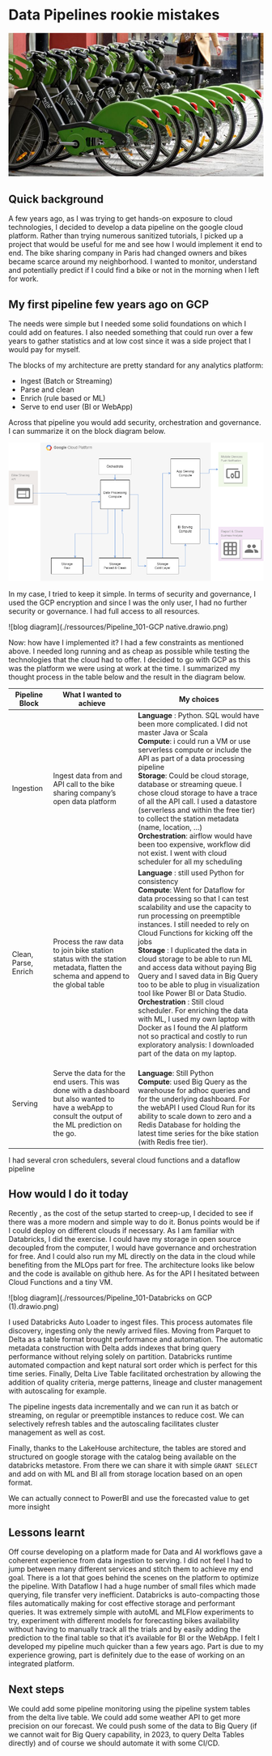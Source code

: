 # Data Pipelines rookie mistakes

![velib](./ressources/velib.jpg)

## Quick background

A few years ago, as I was trying to get hands-on exposure to cloud technologies, I decided to develop a data pipeline on the google cloud platform. Rather than trying numerous sanitized tutorials, I picked up a project that would be useful for me and see how I would implement it end to end.
The bike sharing company in Paris had changed owners and bikes became scarce around my neighborhood. I wanted to monitor, understand and potentially predict if I could find a bike or not in the morning when I left for work.

## My first pipeline few years ago on GCP

The needs were simple but I needed some solid foundations on which I could add on features. I also needed something that could run over a few years to gather statistics and at low cost since it was a side project that I would pay for myself.

The blocks of my architecture are pretty standard for any analytics platform:

- Ingest (Batch or Streaming)
- Parse and clean
- Enrich (rule based or ML)
- Serve to end user (BI or WebApp)

Across that pipeline you would add security, orchestration and governance. I can summarize it on the block diagram below.

![blog diagram](./ressources/Pipeline_101-Page-2.drawio.png)

In my case, I tried to keep it simple. In terms of security and governance, I used the GCP encryption and since I was the only user, I had no further security or governance. I had full access to all resources.

![blog diagram](./ressources/Pipeline_101-GCP native.drawio.png)

Now: how have I implemented it? I had a few constraints as mentioned above. I needed long running and as cheap as possible while testing the technologies that the cloud had to offer. I decided to go with GCP as this was the platform we were using at work at the time. I summarized my thought process in the table below and the result in the diagram below.

|Pipeline Block |What I wanted to achieve | My choices |
| ---- | ---- | ---- |
|Ingestion | Ingest data from and API call to the bike sharing company’s open data platform | **Language** : Python. SQL would have been more complicated. I did not master Java or Scala </br> **Compute**: i could run a VM or use serverless compute or include the API as part of a data processing pipeline </br> **Storage**: Could be cloud storage, database or streaming queue. I chose cloud storage to have a trace of all the API call. I used a datastore (serverless and within the free tier) to collect the station metadata (name, location, …) </br> **Orchestration**: airflow would have been too expensive, workflow did not exist. I went with cloud scheduler for all my scheduling |
| Clean, Parse,  Enrich | Process the raw data to join bike station status with the station metadata, flatten the schema and append to the global table | **Language** : still used Python for consistency </br> **Compute**: Went for Dataflow for data processing so that I can test scalability and use the capacity to run processing on preemptible instances. I still needed to rely on Cloud Functions for kicking off the jobs </br> **Storage** : I duplicated the data in cloud storage to be able to run ML and access data without paying Big Query and I saved data in Big Query too to be able to plug in visualization tool like Power BI or Data Studio. </br> **Orchestration** : Still cloud scheduler. For enriching the data with ML, I used my own laptop with Docker as I found the AI platform not so practical and costly to run exploratory analysis: I downloaded part of the data on my laptop. |
|Serving | Serve the data for the end users. This was done with a dashboard but also wanted to have a webApp to consult the output of the ML prediction on the go. | </br> **Language**: Still Python </br> **Compute**: used Big Query as the warehouse for adhoc queries and for the underlying dashboard. For the webAPI I used Cloud Run for its ability to scale down to zero and a Redis Database for holding the latest time series for the bike station (with Redis free tier).|
 
I had several cron schedulers, several cloud functions and a dataflow pipeline

## How would I do it today

Recently , as the cost of the setup started to creep-up, I decided to see if there was a more modern and simple way to do it. Bonus points would be if I could deploy on different clouds if necessary. As I am familiar with Databricks, I did the exercise. I could have my storage in open source decoupled from the computer, I would have governance and orchestration for free. And I could also run my ML directly on the data in the cloud while benefiting from the MLOps part for free.
The architecture looks like below and the code is available on github here. As for the API I hesitated between Cloud Functions and a tiny VM.

![blog diagram](./ressources/Pipeline_101-Databricks on GCP (1).drawio.png)

I used Databricks Auto Loader to ingest files. This process automates file discovery, ingesting only the newly arrived files. Moving from Parquet to Delta as a table format brought performance and automation. The automatic metadata construction with Delta adds indexes that bring query performance without relying solely on partition. Databricks runtime automated compaction and kept natural sort order which is perfect for this time series. Finally, Delta Live Table facilitated orchestration by allowing the addition of quality criteria, merge patterns, lineage and cluster management with autoscaling for example.


The pipeline ingests data incrementally and we can run it as batch or streaming, on regular or preemptible instances to reduce cost. We can selectively refresh tables and the autoscaling facilitates cluster management as well as cost.

Finally, thanks to the LakeHouse architecture, the tables are stored and structured on google storage with the catalog being available on the databricks metastore. From there we can share it with simple `GRANT SELECT` and add on with ML and BI all from storage location based on an open format.

We can actually connect to PowerBI and use the forecasted value to get more insight


## Lessons learnt

Off course developing on a platform made for Data and AI workflows gave a coherent experience from data ingestion to serving. I did not feel I had to jump between many different services and stitch them to achieve my end goal. 
There is a lot that goes behind the scenes on the platform to optimize the pipeline. With Dataflow I had a huge number of small files which made querying, file transfer very inefficient. Databricks is auto-compacting those files automatically making for cost effective storage and performant queries. 
It was extremely simple with autoML and MLFlow experiments to try, experiment with different models for forecasting bikes availability without having to manually track all the trials and by easily adding the prediction to the final table so that it’s available for BI or the WebApp. I felt I developed my pipeline much quicker than a few years ago. Part is due to my experience growing, part is definitely due to the ease of working on an integrated platform.

## Next steps

We could add some pipeline monitoring using the pipeline system tables from the delta live table. We could add some weather API to get more precision on our forecast. We could push some of the data to Big Query (if we cannot wait for Big Query capability, in 2023, to query Delta Tables directly) and of course we should automate it with some CI/CD.


